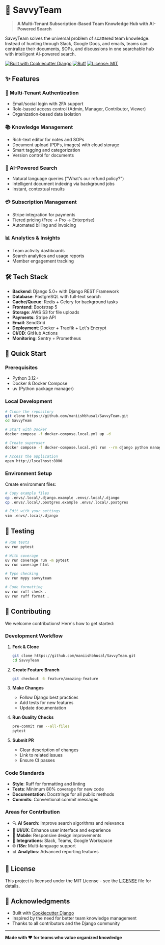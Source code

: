 # 🚀 SavvyTeam

> **A Multi-Tenant Subscription-Based Team Knowledge Hub with AI-Powered Search**

SavvyTeam solves the universal problem of scattered team knowledge. Instead of hunting through Slack, Google Docs, and emails, teams can centralize their documents, SOPs, and discussions in one searchable hub with intelligent AI-powered search.

[![Built with Cookiecutter Django](https://img.shields.io/badge/built%20with-Cookiecutter%20Django-ff69b4.svg?logo=cookiecutter)](https://github.com/cookiecutter/cookiecutter-django/)
[![Ruff](https://img.shields.io/endpoint?url=https://raw.githubusercontent.com/astral-sh/ruff/main/assets/badge/v2.json)](https://github.com/astral-sh/ruff)
[![License: MIT](https://img.shields.io/badge/License-MIT-yellow.svg)](https://opensource.org/licenses/MIT)

## ✨ Features

### 🔐 **Multi-Tenant Authentication**
- Email/social login with 2FA support
- Role-based access control (Admin, Manager, Contributor, Viewer)
- Organization-based data isolation

### 📚 **Knowledge Management**
- Rich-text editor for notes and SOPs
- Document upload (PDFs, images) with cloud storage
- Smart tagging and categorization
- Version control for documents

### 🤖 **AI-Powered Search**
- Natural language queries ("What's our refund policy?")
- Intelligent document indexing via background jobs
- Instant, contextual results

### 💳 **Subscription Management**
- Stripe integration for payments
- Tiered pricing (Free → Pro → Enterprise)
- Automated billing and invoicing

### 📊 **Analytics & Insights**
- Team activity dashboards
- Search analytics and usage reports
- Member engagement tracking

## 🛠️ Tech Stack

- **Backend**: Django 5.0+ with Django REST Framework
- **Database**: PostgreSQL with full-text search
- **Cache/Queue**: Redis + Celery for background tasks
- **Frontend**: Bootstrap 5
- **Storage**: AWS S3 for file uploads
- **Payments**: Stripe API
- **Email**: SendGrid
- **Deployment**: Docker + Traefik + Let's Encrypt
- **CI/CD**: GitHub Actions
- **Monitoring**: Sentry + Prometheus

## 🚀 Quick Start

### Prerequisites
- Python 3.12+
- Docker & Docker Compose
- uv (Python package manager)

### Local Development

```bash
# Clone the repository
git clone https://github.com/maniishbhusal/SavvyTeam.git
cd SavvyTeam

# Start with Docker
docker compose -f docker-compose.local.yml up -d

# Create superuser
docker compose -f docker-compose.local.yml run --rm django python manage.py createsuperuser

# Access the application
open http://localhost:8000
```

### Environment Setup

Create environment files:
```bash
# Copy example files
cp .envs/.local/.django.example .envs/.local/.django
cp .envs/.local/.postgres.example .envs/.local/.postgres

# Edit with your settings
vim .envs/.local/.django
```

## 🧪 Testing

```bash
# Run tests
uv run pytest

# With coverage
uv run coverage run -m pytest
uv run coverage html

# Type checking
uv run mypy savvyteam

# Code formatting
uv run ruff check .
uv run ruff format .
```

## 🤝 Contributing

We welcome contributions! Here's how to get started:

### Development Workflow

1. **Fork & Clone**
   ```bash
   git clone https://github.com/maniishbhusal/SavvyTeam.git
   cd SavvyTeam
   ```

2. **Create Feature Branch**
   ```bash
   git checkout -b feature/amazing-feature
   ```

3. **Make Changes**
   - Follow Django best practices
   - Add tests for new features
   - Update documentation

4. **Run Quality Checks**
   ```bash
   pre-commit run --all-files
   pytest
   ```

5. **Submit PR**
   - Clear description of changes
   - Link to related issues
   - Ensure CI passes

### Code Standards

- **Style**: Ruff for formatting and linting
- **Tests**: Minimum 80% coverage for new code
- **Documentation**: Docstrings for all public methods
- **Commits**: Conventional commit messages

### Areas for Contribution

- 🔍 **AI Search**: Improve search algorithms and relevance
- 🎨 **UI/UX**: Enhance user interface and experience
- 📱 **Mobile**: Responsive design improvements
- 🔌 **Integrations**: Slack, Teams, Google Workspace
- 🌐 **i18n**: Multi-language support
- 📊 **Analytics**: Advanced reporting features

## 📄 License

This project is licensed under the MIT License - see the [LICENSE](LICENSE) file for details.

## 🙏 Acknowledgments

- Built with [Cookiecutter Django](https://github.com/cookiecutter/cookiecutter-django)
- Inspired by the need for better team knowledge management
- Thanks to all contributors and the Django community

---

**Made with ❤️ for teams who value organized knowledge**
